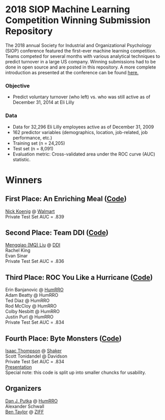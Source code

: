 # 2018 SIOP Machine Learning Competition Winning Submission Repository #
The 2018 annual Society for Industrial and Organizational Psychology (SIOP) conference featured the first-ever machine learning competition. Teams competed for several months with various analytical techniques to predict turnover in a large US company. Winning submissions had to be done in open source and are posted in this repository. A more complete introduction as presented at the conference can be found [here.](ML_Competition_Intro.pdf) 

### Objective ###
* Predict voluntary turnover (who left) vs. who was still active as of December 31, 2014 at Eli Lilly  

### Data ###
* Data for 32,296 Eli Lilly employees active as of December 31, 2009  
* 162 predictor variables (demographics, location, job-related, job performance, etc.)  
* Training set (n = 24,205)  
* Test set (n = 8,091)  
* Evaluation metric: Cross-validated area under the ROC curve (AUC) statistic.  

# Winners #

## First Place: An Enriching Meal ([Code](01_An_Enriching_Meal)) ##  
[Nick Koenig](linkedin.com/in/nick-koenig-69699a27) @ [Walmart](https://www.walmart.com)   
Private Test Set AUC = .839  

## Second Place: Team DDI ([Code](02_Team_DDI)) ## 
[Mengqiao (MQ) Liu](https://www.linkedin.com/in/mengqiao-mq-liu-75288375) @ [DDI](https://www.ddiworld.com)  
Rachel King  
Evan Sinar  
Private Test Set AUC = .836  

## Third Place: ROC You Like a Hurricane ([Code](03_ROC_you_like_a_hurricane)) ## 
Erin Banjanovic @ [HumRRO](https://www.humrro.org)  
Adam Beatty @ HumRRO  
Ted Diaz @ HumRRO  
Rod McCloy @ HumRRO  
Colby Nesbitt @ HumRRO  
Justin Purl @ HumRRO  
Private Test Set AUC = .834  

## Fourth Place: Byte Monsters ([Code](04_ByteMonsters/00_code)) ## 
[Isaac Thompson](https://www.linkedin.com/in/thompsonisaac) @ [Shaker](https://www.shakercg.com)   
Scott Tonidandel @ Davidson  
Private Test Set AUC = .834  
[Presentation](04_ByteMonsters/SIOP_ML_Comp_Byte_Monsters.pdf)  
Special note: this code is split up into smaller chuncks for usability.

## Organizers ##
[Dan J. Putka](linkedin.com/in/dputka) @ [HumRRO](https://www.humrro.org)  
Alexander Schwall  
[Ben Taylor](linkedin.com/in/bentaylordata) @ [ZIFF](www.ziff.io)
